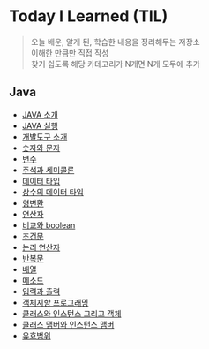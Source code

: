 # Today I Learned (TIL)

> 오늘 배운, 알게 된, 학습한 내용을 정리해두는 저장소 </br>
> 이해한 만큼만 직접 작성 </br>
> 찾기 쉽도록 해당 카테고리가 N개면 N개 모두에 추가

## Java
- [JAVA 소개](https://github.com/ehyssng/TIL/blob/master/Java/Introduce.md)
- [JAVA 실행](https://github.com/ehyssng/TIL/blob/master/Java/Practice.md)
- [개발도구 소개](https://github.com/ehyssng/TIL/blob/master/Java/Development_tools.md)
- [숫자와 문자](https://github.com/ehyssng/TIL/blob/master/Java/Numbers_and_String.md)
- [변수](https://github.com/ehyssng/TIL/blob/master/Java/Variable.md)
- [주석과 세미콜론](https://github.com/ehyssng/TIL/blob/master/Java/Comments_and_Semicolons.md)
- [데이터 타입](https://github.com/ehyssng/TIL/blob/master/Java/Data_type.md)
- [상수의 데이터 타입](https://github.com/ehyssng/TIL/blob/master/Java/Constant_Data_type.md)
- [형변환](https://github.com/ehyssng/TIL/blob/master/Java/Type_conversion.md)
- [연산자](https://github.com/ehyssng/TIL/blob/master/Java/Operator.md)
- [비교와 boolean](https://github.com/ehyssng/TIL/blob/master/Java/Comparison_and_boolean.md)
- [조건문](https://github.com/ehyssng/TIL/blob/master/Java/Condition.md)
- [논리 연산자](https://github.com/ehyssng/TIL/blob/master/Java/Conditional_Operator.md)
- [반복문](https://github.com/ehyssng/TIL/blob/master/Java/Loop.md)
- [배열](https://github.com/ehyssng/TIL/blob/master/Java/Array.md)
- [메소드](https://github.com/ehyssng/TIL/blob/master/Java/Method.md)
- [입력과 출력](https://github.com/ehyssng/TIL/blob/master/Java/Input_and_Output.md)
- [객체지향 프로그래밍](https://github.com/ehyssng/TIL/blob/master/Java/Object_Oriented_Programming.md)
- [클래스와 인스턴스 그리고 객체](https://github.com/ehyssng/TIL/blob/master/Java/Class_and_Instance_and_Object.md)
- [클래스 맴버와 인스턴스 맴버](https://github.com/ehyssng/TIL/blob/master/Java/ClassMemeber_and_InstanceMember.md)
- [유효범위](https://github.com/ehyssng/TIL/blob/master/Java/Scope.md)
